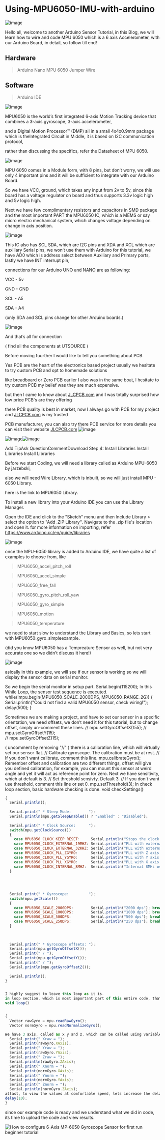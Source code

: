 # Using-MPU6050-IMU-with-arduino


![image](https://user-images.githubusercontent.com/19898602/134220671-4817ae02-1f43-4694-9912-126c62e4cb0a.png)


Hello all, welcome to another Arduino Sensor Tutorial, in this Blog, we will learn how to wire and code MPU 6050 which is a 6 axis Accelerometer, with our Arduino Board, in detail, so follow till end!


## Hardware

> Arduino Nano
> MPU 6050
> Jumper Wire


## Software

> Arduino IDE

![image](https://user-images.githubusercontent.com/19898602/134221975-63920f76-263c-4c83-9e5e-da3fc90d00ee.png)



MPU6050 is the world’s first integrated 6-axis Motion Tracking device that combines a 3-axis gyroscope, 3-axis accelerometer, 

and a Digital Motion Processor™ (DMP) all in a small 4x4x0.9mm package which is theIntegrated Circuit in Middle, it is based on I2C communication protocol, 

rather than discussing the specifics, refer the Datasheet of MPU 6050.


![image](https://user-images.githubusercontent.com/19898602/134222029-6e6eff19-e465-41fa-a824-7506ec2edc11.png)



MPU 6050 comes in a Module form, with 8 pins, but don’t worry, we will use only 4 important pins and it will be sufficient to integrate with our Arduino Board.

So we have VCC, ground, which takes any input from 2v to 5v, since this board has a voltage regulator on board and thus supports 3.3v logic high and 5v logic high.

Next we have few complimentary resistors and capacitors in SMD package and the most important PART the MPU6050 IC, which is a MEMS or say micro electro mechanical system, which changes voltage depending on change in axis position.

![image](https://user-images.githubusercontent.com/19898602/134222121-a1c36a0d-4a55-441e-af9b-4f50127fb4d3.png)


This IC also has SCL SDA, which are I2C pins and XDA and XCL which are auxiliary Serial pins, we won’t use them with Arduino for this tutorial, we have AD0 which is address select between Auxiliary and Primary ports, lastly we have INT interrupt pin,

connections for our Arduino UNO and NANO are as following:

VCC - 5v

GND - GND

SCL - A5

SDA - A4

(only SDA and SCL pins change for other Arduino boards.)

![image](https://user-images.githubusercontent.com/19898602/134222183-e454ab3d-4e67-42f5-88e1-aee6e3ef55a7.png)


And that’s all for connection

( find all the components at UTSOURCE )


Before moving fuurther I would like to tell you something about PCB

Yes PCB are the heart of the electronics based project usually we hesitate to try custom PCB and opt to homemade solutions

like breadboard or Zero PCB earlier I also was in the same boat, I hesitate to try custom PCB my belief was they are much expensive.

but then I came to know about [JLCPCB.com](https://jlcpcb.com/IAT) and I was totally surprised how low price PCB's are they offering 

there PCB quality is best in market, now I always go with PCB for my project and [JLCPCB.com](https://jlcpcb.com/IAT) is my trusted 

PCB manufacturer, you can also try there PCB service for more details you can visit their website [JLCPCB.com](https://jlcpcb.com/IAT)
![image](https://user-images.githubusercontent.com/19898602/134224512-bea8d1c8-9ebe-448d-bbba-0cbecb42d528.png)


![image](https://user-images.githubusercontent.com/19898602/130722577-c30b7b43-ea89-4847-9c6b-058f9fabeda3.png)![image](https://user-images.githubusercontent.com/19898602/130722585-b5268db1-5f17-428f-ba60-b823140f2a70.png)





Add TipAsk QuestionCommentDownload
Step 4: Install Libraries
Install Libraries
Install Libraries


Before we start Coding, we will need a library called as Arduino MPU-6050 by jarzebski,

also we will need Wire Library, which is inbuilt, so we will just install MPU - 6050 Library.

here is the link to MPU6050 Library.

To install a new library into your Arduino IDE you can use the Library Manager.

Open the IDE and click to the "Sketch" menu and then Include Library > select the option to "Add .ZIP Library''.
Navigate to the .zip file's location and open it.
for more information on importing, refer https://www.arduino.cc/en/guide/libraries

![image](https://user-images.githubusercontent.com/19898602/134222278-1bcd8ff3-3f02-4d65-a08e-729872e66bcf.png)


once the MPU-6050 library is added to Arduino IDE, we have quite a list of examples to choose from, like

> MPU6050_accel_pitch_roll


> MPU6050_accel_simple


> MPU6050_free_fall


> MPU6050_gyro_pitch_roll_yaw


> MPU6050_gyro_simple


> MPU6050_motion


> MPU6050_temperature

we need to start slow to understand the Library and Basics, so lets start with MPU6050_gyro_simpleexample.

(did you know MPU6050 has a Tempreature Sensor as well, but not very accurate one so we didn't discuss it here!)

![image](https://user-images.githubusercontent.com/19898602/134222431-9f94158b-fccf-434d-be04-31b930b2f01c.png)

asically in this example, we will see if our sensor is working so we will display the sensor data on serial monitor.



So we begin the serial monitor in setup part.
Serial.begin(115200);
In this While Loop, the sensor test sequence is executed.
while(!mpu.begin(MPU6050_SCALE_2000DPS, MPU6050_RANGE_2G)) 
{    Serial.println("Could not find a valid MPU6050 sensor, check wiring!");
     delay(500); 
}


Sometimes we are making a project, and have to set our sensor in a specific orientation, we need offsets, we don’t need it for this tutorial,
but to change offset, simply un-comment these lines.
// mpu.setGyroOffsetX(155);
// mpu.setGyroOffsetY(15);  
// mpu.setGyroOffsetZ(15);



( uncomment by removing "//" )
there is a calibration line, which will virtually set our sensor flat.
// Calibrate gyroscope. The calibration must be at rest.
// If you don't want calibrate, comment this line.
mpu.calibrateGyro();
Remember offset and calibration are two different things, offset will give you defined calibration, for example, you can mount this sensor at weird angle and yet it will act as reference point for zero.
Next we have sensitivity, which at default is 3.
// Set threshold sensivty. Default 3.
// If you don't want use threshold, comment this line or set 0. 
mpu.setThreshold(3);
In check loop section, basic hardware checking is done.
void checkSettings()

```javascript
{
  Serial.println();
  
  Serial.print(" * Sleep Mode:        ");
  Serial.println(mpu.getSleepEnabled() ? "Enabled" : "Disabled");
  
  Serial.print(" * Clock Source:      ");
  switch(mpu.getClockSource())
  {
    case MPU6050_CLOCK_KEEP_RESET:     Serial.println("Stops the clock and keeps the timing generator in reset"); break;
    case MPU6050_CLOCK_EXTERNAL_19MHZ: Serial.println("PLL with external 19.2MHz reference"); break;
    case MPU6050_CLOCK_EXTERNAL_32KHZ: Serial.println("PLL with external 32.768kHz reference"); break;
    case MPU6050_CLOCK_PLL_ZGYRO:      Serial.println("PLL with Z axis gyroscope reference"); break;
    case MPU6050_CLOCK_PLL_YGYRO:      Serial.println("PLL with Y axis gyroscope reference"); break;
    case MPU6050_CLOCK_PLL_XGYRO:      Serial.println("PLL with X axis gyroscope reference"); break;
    case MPU6050_CLOCK_INTERNAL_8MHZ:  Serial.println("Internal 8MHz oscillator"); break;
  }
  
  
  
  
  Serial.print(" * Gyroscope:         ");
  switch(mpu.getScale())
  {
    case MPU6050_SCALE_2000DPS:        Serial.println("2000 dps"); break;
    case MPU6050_SCALE_1000DPS:        Serial.println("1000 dps"); break;
    case MPU6050_SCALE_500DPS:         Serial.println("500 dps"); break;
    case MPU6050_SCALE_250DPS:         Serial.println("250 dps"); break;
  } 
  
  
  
  Serial.print(" * Gyroscope offsets: ");
  Serial.print(mpu.getGyroOffsetX());
  Serial.print(" / ");
  Serial.print(mpu.getGyroOffsetY());
  Serial.print(" / ");
  Serial.println(mpu.getGyroOffsetZ());
  
  Serial.println();
}


I highly suggest to leave this loop as it is.
in loop section, which is most important part of this entire code, that is getting the values from our sensor. First we need to call the values, using mpu.readRawGyro or mpu.readNormalizeGyro, now the concept of raw and normalized is such that raw are basically numbers and normalized values are values which go through filters and calculations or you can say, processed data.
void loop()


{
  Vector rawGyro = mpu.readRawGyro();
  Vector normGyro = mpu.readNormalizeGyro();

We have 3 axis, called as x y and z, which can be called using variable name which we set as rawGyro, followed by axis name,to make a project, we will need these 3 values of x,y and z using this variablename.axis command.
  Serial.print(" Xraw = ");  
  Serial.print(rawGyro.XAxis);
  Serial.print(" Yraw = ");
  Serial.print(rawGyro.YAxis);
  Serial.print(" Zraw = ");
  Serial.println(rawGyro.ZAxis);
  Serial.print(" Xnorm = ");
  Serial.print(normGyro.XAxis);
  Serial.print(" Ynorm = ");
  Serial.print(normGyro.YAxis);
  Serial.print(" Znorm = ");
  Serial.println(normGyro.ZAxis);
atlast, to view the values at comfortable speed, lets increase the delay from 10 to 1000
delay(10);
}

```

since our example code is ready and we understand what we did in code, its time to upload the code and view results.


![How to configure 6-Axis MP-6050 Gyroscope Sensor for first run beginner tutorial](https://user-images.githubusercontent.com/19898602/134222951-ae650eef-587f-4397-8b21-5d77d7825995.gif)

